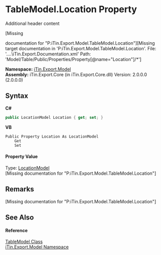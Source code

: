 # TableModel.Location Property 
Additional header content 

\[Missing <summary> documentation for "P:iTin.Export.Model.TableModel.Location"\]\[Missing <include> target documentation in 'P:iTin.Export.Model.TableModel.Location'.  File: '..\..\iTin.Export.Documentation.xml' Path: 'Model/Table/Public/Properties/Property[@name="Location"]/*'\]

**Namespace:**&nbsp;<a href="N_iTin_Export_Model">iTin.Export.Model</a><br />**Assembly:**&nbsp;iTin.Export.Core (in iTin.Export.Core.dll) Version: 2.0.0.0 (2.0.0.0)

## Syntax

**C#**<br />
``` C#
public LocationModel Location { get; set; }
```

**VB**<br />
``` VB
Public Property Location As LocationModel
	Get
	Set
```


#### Property Value
Type: <a href="T_iTin_Export_Model_LocationModel">LocationModel</a><br />\[Missing <value> documentation for "P:iTin.Export.Model.TableModel.Location"\]

## Remarks
\[Missing <remarks> documentation for "P:iTin.Export.Model.TableModel.Location"\]

## See Also


#### Reference
<a href="T_iTin_Export_Model_TableModel">TableModel Class</a><br /><a href="N_iTin_Export_Model">iTin.Export.Model Namespace</a><br />